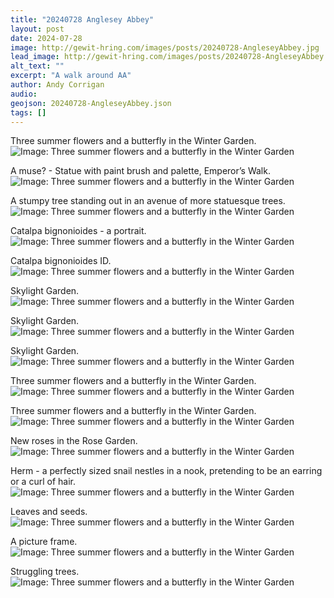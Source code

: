 ```yaml
---
title: "20240728 Anglesey Abbey"
layout: post
date: 2024-07-28
image: http://gewit-hring.com/images/posts/20240728-AngleseyAbbey.jpg
lead_image: http://gewit-hring.com/images/posts/20240728-AngleseyAbbey.jpg
alt_text: ""
excerpt: "A walk around AA"
author: Andy Corrigan
audio:
geojson: 20240728-AngleseyAbbey.json
tags: []
---
```

Three summer flowers and a butterfly in the Winter Garden.
![Image: Three summer flowers and a butterfly in the Winter Garden]({{site.url}}/images/posts/20240728-AngleseyAbbey/20240728-AngleseyAbbey-01.jpg)

A muse? - Statue with paint brush and palette, Emperor’s Walk.
![Image: Three summer flowers and a butterfly in the Winter Garden]({{site.url}}/images/posts/20240728-AngleseyAbbey/20240728-AngleseyAbbey-02.png)

A stumpy tree standing out in an avenue of more statuesque trees.
![Image: Three summer flowers and a butterfly in the Winter Garden]({{site.url}}/images/posts/20240728-AngleseyAbbey/20240728-AngleseyAbbey-03.jpg)

Catalpa bignonioides - a portrait.
![Image: Three summer flowers and a butterfly in the Winter Garden]({{site.url}}/images/posts/20240728-AngleseyAbbey/20240728-AngleseyAbbey-04-Catalpa-bignonioides-a-Portrait.jpg)

Catalpa bignonioides ID.
![Image: Three summer flowers and a butterfly in the Winter Garden]({{site.url}}/images/posts/20240728-AngleseyAbbey/20240728-AngleseyAbbey-05.gif)

Skylight Garden.
![Image: Three summer flowers and a butterfly in the Winter Garden]({{site.url}}/images/posts/20240728-AngleseyAbbey/20240728-AngleseyAbbey-06.jpg)

Skylight Garden.
![Image: Three summer flowers and a butterfly in the Winter Garden]({{site.url}}/images/posts/20240728-AngleseyAbbey/20240728-AngleseyAbbey-07-Skylight-Garden.gif)

Skylight Garden.
![Image: Three summer flowers and a butterfly in the Winter Garden]({{site.url}}/images/posts/20240728-AngleseyAbbey/20240728-AngleseyAbbey-08-Skylight-Garden.jpg)

Three summer flowers and a butterfly in the Winter Garden.
![Image: Three summer flowers and a butterfly in the Winter Garden]({{site.url}}/images/posts/20240728-AngleseyAbbey/20240728-AngleseyAbbey-09-House.jpg)

Three summer flowers and a butterfly in the Winter Garden.
![Image: Three summer flowers and a butterfly in the Winter Garden]({{site.url}}/images/posts/20240728-AngleseyAbbey/20240728-AngleseyAbbey-10-House.jpg)

New roses in the Rose Garden.
![Image: Three summer flowers and a butterfly in the Winter Garden]({{site.url}}/images/posts/20240728-AngleseyAbbey/20240728-AngleseyAbbey-11-Roses.jpg)

Herm - a perfectly sized snail nestles in a nook, pretending to be an earring or a curl of hair.
![Image: Three summer flowers and a butterfly in the Winter Garden]({{site.url}}/images/posts/20240728-AngleseyAbbey/20240728-AngleseyAbbey-12.png)

Leaves and seeds.
![Image: Three summer flowers and a butterfly in the Winter Garden]({{site.url}}/images/posts/20240728-AngleseyAbbey/20240728-AngleseyAbbey-13.png)

A picture frame.
![Image: Three summer flowers and a butterfly in the Winter Garden]({{site.url}}/images/posts/20240728-AngleseyAbbey/20240728-AngleseyAbbey-14.jpg)

Struggling trees.
![Image: Three summer flowers and a butterfly in the Winter Garden]({{site.url}}/images/posts/20240728-AngleseyAbbey/20240728-AngleseyAbbey-15-Struggling-Trees.jpg)
